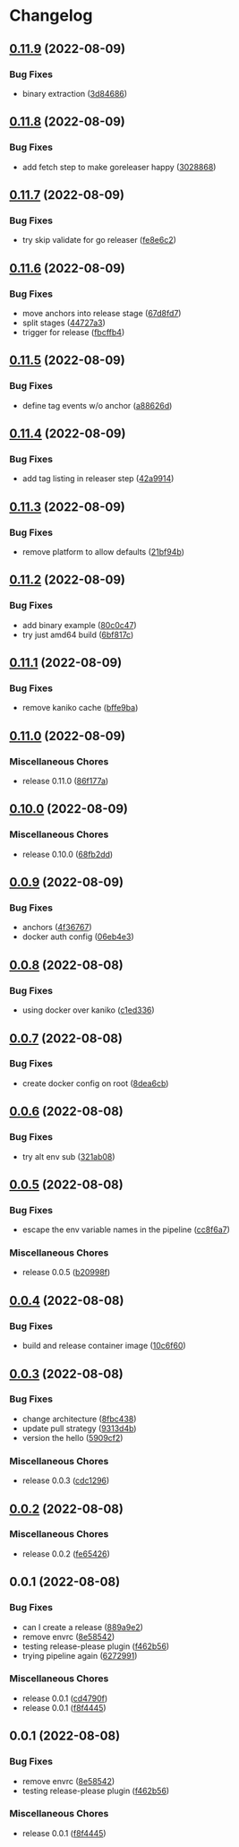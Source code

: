 # Changelog

## [0.11.9](https://github.com/kameshsampath/drone-quickstart/compare/v0.11.8...v0.11.9) (2022-08-09)


### Bug Fixes

* binary extraction ([3d84686](https://github.com/kameshsampath/drone-quickstart/commit/3d8468621bef030693d23da87a50fc12c0793edf))

## [0.11.8](https://github.com/kameshsampath/drone-quickstart/compare/v0.11.7...v0.11.8) (2022-08-09)


### Bug Fixes

* add fetch step to make goreleaser happy ([3028868](https://github.com/kameshsampath/drone-quickstart/commit/3028868ed55449870101a95ad84b91ff3b341892))

## [0.11.7](https://github.com/kameshsampath/drone-quickstart/compare/v0.11.6...v0.11.7) (2022-08-09)


### Bug Fixes

* try skip validate for go releaser ([fe8e6c2](https://github.com/kameshsampath/drone-quickstart/commit/fe8e6c283b7621870983805cae98e625ca1d1af9))

## [0.11.6](https://github.com/kameshsampath/drone-quickstart/compare/v0.11.5...v0.11.6) (2022-08-09)


### Bug Fixes

* move anchors into release stage ([67d8fd7](https://github.com/kameshsampath/drone-quickstart/commit/67d8fd77254dff61fd8f15a9d6b63b905c30281c))
* split stages ([44727a3](https://github.com/kameshsampath/drone-quickstart/commit/44727a3418e97509e2916bc348edf12c60c76ec9))
* trigger for release ([fbcffb4](https://github.com/kameshsampath/drone-quickstart/commit/fbcffb466c3c20a0c4587d114e02432f048b8e7f))

## [0.11.5](https://github.com/kameshsampath/drone-quickstart/compare/v0.11.4...v0.11.5) (2022-08-09)


### Bug Fixes

* define tag events w/o anchor ([a88626d](https://github.com/kameshsampath/drone-quickstart/commit/a88626db76949313040e1059ccad650d59a86595))

## [0.11.4](https://github.com/kameshsampath/drone-quickstart/compare/v0.11.3...v0.11.4) (2022-08-09)


### Bug Fixes

* add tag listing in releaser step ([42a9914](https://github.com/kameshsampath/drone-quickstart/commit/42a9914a5673f736d9ecbcdc545bee1863d5a6d6))

## [0.11.3](https://github.com/kameshsampath/drone-quickstart/compare/v0.11.2...v0.11.3) (2022-08-09)


### Bug Fixes

* remove platform to allow defaults ([21bf94b](https://github.com/kameshsampath/drone-quickstart/commit/21bf94b27fcf237a85fd120cc5e63ea1d4d0dd07))

## [0.11.2](https://github.com/kameshsampath/drone-quickstart/compare/v0.11.1...v0.11.2) (2022-08-09)


### Bug Fixes

* add binary example ([80c0c47](https://github.com/kameshsampath/drone-quickstart/commit/80c0c47116e3dcc7a173f8c8ec1fe1e4cbb3da7a))
* try just amd64 build ([6bf817c](https://github.com/kameshsampath/drone-quickstart/commit/6bf817cedabcc8ae43323ad584514af4c2c53f7d))

## [0.11.1](https://github.com/kameshsampath/drone-quickstart/compare/v0.11.0...v0.11.1) (2022-08-09)


### Bug Fixes

* remove kaniko cache ([bffe9ba](https://github.com/kameshsampath/drone-quickstart/commit/bffe9ba3bfe5123fa70db8a45fd2c9779f8d08b8))

## [0.11.0](https://github.com/kameshsampath/drone-quickstart/compare/v0.10.0...v0.11.0) (2022-08-09)


### Miscellaneous Chores

* release 0.11.0 ([86f177a](https://github.com/kameshsampath/drone-quickstart/commit/86f177a8d0528294fdceb4128404e9e07004ce0f))

## [0.10.0](https://github.com/kameshsampath/drone-quickstart/compare/v0.0.9...v0.10.0) (2022-08-09)


### Miscellaneous Chores

* release 0.10.0 ([68fb2dd](https://github.com/kameshsampath/drone-quickstart/commit/68fb2dd06b7f5e77f49eb1cf56b9d83bcee9f27e))

## [0.0.9](https://github.com/kameshsampath/drone-quickstart/compare/v0.0.8...v0.0.9) (2022-08-09)


### Bug Fixes

* anchors ([4f36767](https://github.com/kameshsampath/drone-quickstart/commit/4f36767d2c84df8336d8b75796a15fdf0ec3bb80))
* docker auth config ([06eb4e3](https://github.com/kameshsampath/drone-quickstart/commit/06eb4e327e956d1a92dbc12f0d201e2df97c37b1))

## [0.0.8](https://github.com/kameshsampath/drone-quickstart/compare/v0.0.7...v0.0.8) (2022-08-08)


### Bug Fixes

* using docker over kaniko ([c1ed336](https://github.com/kameshsampath/drone-quickstart/commit/c1ed336e94a728db4202151e66688e3675c57fa7))

## [0.0.7](https://github.com/kameshsampath/drone-quickstart/compare/v0.0.6...v0.0.7) (2022-08-08)


### Bug Fixes

* create docker config on root ([8dea6cb](https://github.com/kameshsampath/drone-quickstart/commit/8dea6cbd7c47e2bdf503619766a1f927af2e9e17))

## [0.0.6](https://github.com/kameshsampath/drone-quickstart/compare/v0.0.5...v0.0.6) (2022-08-08)


### Bug Fixes

* try alt env sub ([321ab08](https://github.com/kameshsampath/drone-quickstart/commit/321ab08dda45189e2ef8e7e4151a433c9e39ce43))

## [0.0.5](https://github.com/kameshsampath/drone-quickstart/compare/v0.0.4...v0.0.5) (2022-08-08)


### Bug Fixes

* escape the env variable names in the pipeline ([cc8f6a7](https://github.com/kameshsampath/drone-quickstart/commit/cc8f6a7b9e2fdead1732e1f298dbd6a35c36da73))


### Miscellaneous Chores

* release 0.0.5 ([b20998f](https://github.com/kameshsampath/drone-quickstart/commit/b20998f4a7143acd23cf052d07c3f687b28592bc))

## [0.0.4](https://github.com/kameshsampath/drone-quickstart/compare/v0.0.3...v0.0.4) (2022-08-08)


### Bug Fixes

* build and release container image ([10c6f60](https://github.com/kameshsampath/drone-quickstart/commit/10c6f60c8da1e6bcb960fdca61ee1f090f636723))

## [0.0.3](https://github.com/kameshsampath/drone-quickstart/compare/v0.0.2...v0.0.3) (2022-08-08)


### Bug Fixes

* change architecture ([8fbc438](https://github.com/kameshsampath/drone-quickstart/commit/8fbc438d5b0f0293cb57c49a56f7f9951d60f81b))
* update pull strategy ([9313d4b](https://github.com/kameshsampath/drone-quickstart/commit/9313d4b2f39eb6ee671bc1a20552d50996c11625))
* version the hello ([5909cf2](https://github.com/kameshsampath/drone-quickstart/commit/5909cf29f973e51f90adb11dec64157fffb8f805))


### Miscellaneous Chores

* release 0.0.3 ([cdc1296](https://github.com/kameshsampath/drone-quickstart/commit/cdc129699d6dde16dd7baae64e6a2cd0485a7f12))

## [0.0.2](https://github.com/kameshsampath/drone-quickstart/compare/v0.0.1...v0.0.2) (2022-08-08)


### Miscellaneous Chores

* release 0.0.2 ([fe65426](https://github.com/kameshsampath/drone-quickstart/commit/fe65426d761b0da0253fe6c203f71a9a03cb085e))

## 0.0.1 (2022-08-08)


### Bug Fixes

* can I create a release ([889a9e2](https://github.com/kameshsampath/drone-quickstart/commit/889a9e2386dd51a190360da082d650df24f9268f))
* remove envrc ([8e58542](https://github.com/kameshsampath/drone-quickstart/commit/8e585427eb183f66ee0e5ef45b29850c096d1501))
* testing release-please plugin ([f462b56](https://github.com/kameshsampath/drone-quickstart/commit/f462b560c1b35367804afbda38916745e6cd1ad3))
* trying pipeline again ([6272991](https://github.com/kameshsampath/drone-quickstart/commit/6272991ba431c47959aaa30350eb132ead4216e9))


### Miscellaneous Chores

* release 0.0.1 ([cd4790f](https://github.com/kameshsampath/drone-quickstart/commit/cd4790f735f1b5a7e00899270a410fc43e0876bb))
* release 0.0.1 ([f8f4445](https://github.com/kameshsampath/drone-quickstart/commit/f8f4445b0d20193b23d37115c1a3864dc0528ada))

## 0.0.1 (2022-08-08)


### Bug Fixes

* remove envrc ([8e58542](https://github.com/kameshsampath/drone-quickstart/commit/8e585427eb183f66ee0e5ef45b29850c096d1501))
* testing release-please plugin ([f462b56](https://github.com/kameshsampath/drone-quickstart/commit/f462b560c1b35367804afbda38916745e6cd1ad3))


### Miscellaneous Chores

* release 0.0.1 ([f8f4445](https://github.com/kameshsampath/drone-quickstart/commit/f8f4445b0d20193b23d37115c1a3864dc0528ada))
